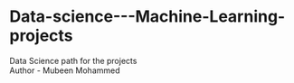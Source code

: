 # Data-science---Machine-Learning-projects
Data Science path for the projects
<Br>
Author - Mubeen Mohammed

